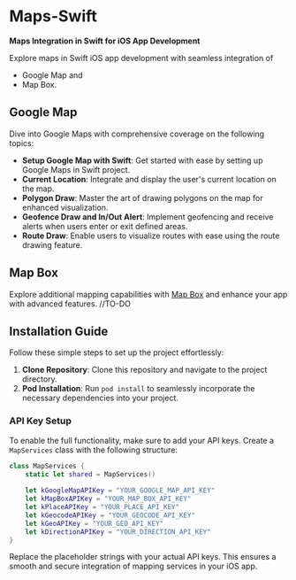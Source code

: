 # Maps-Swift

**Maps Integration in Swift for iOS App Development**

Explore maps in Swift iOS app development with seamless integration of 
* Google Map and 
* Map Box.

## Google Map

Dive into Google Maps with comprehensive coverage on the following topics:

* **Setup Google Map with Swift**: Get started with ease by setting up Google Maps in Swift project.
* **Current Location**: Integrate and display the user's current location on the map.
* **Polygon Draw**: Master the art of drawing polygons on the map for enhanced visualization.
* **Geofence Draw and In/Out Alert**: Implement geofencing and receive alerts when users enter or exit defined areas.
* **Route Draw**: Enable users to visualize routes with ease using the route drawing feature.

## Map Box

Explore additional mapping capabilities with [Map Box](https://docs.mapbox.com/ios/maps/guides/install/) and enhance your app with advanced features.
//TO-DO

## Installation Guide

Follow these simple steps to set up the project effortlessly:

1. **Clone Repository**: Clone this repository and navigate to the project directory.
2. **Pod Installation**: Run `pod install` to seamlessly incorporate the necessary dependencies into your project.

### API Key Setup

To enable the full functionality, make sure to add your API keys. Create a `MapServices` class with the following structure:

```swift
class MapServices {
    static let shared = MapServices()
    
    let kGoogleMapAPIKey = "YOUR_GOOGLE_MAP_API_KEY"
    let kMapBoxAPIKey = "YOUR_MAP_BOX_API_KEY"
    let kPlaceAPIKey = "YOUR_PLACE_API_KEY"
    let kGeocodeAPIKey = "YOUR_GEOCODE_API_KEY"
    let kGeoAPIKey = "YOUR_GEO_API_KEY"
    let kDirectionAPIKey = "YOUR_DIRECTION_API_KEY"
}
```

Replace the placeholder strings with your actual API keys. This ensures a smooth and secure integration of mapping services in your iOS app.
